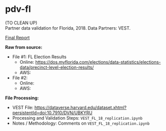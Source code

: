 # pdv-fl
(TO CLEAN UP)  
Partner data validation for Florida, 2018. Data Partners: VEST. 

[Final Report]()

**Raw from source:**
- File #1: FL Election Results
  - Online: https://dos.myflorida.com/elections/data-statistics/elections-data/precinct-level-election-results/
  - AWS:
- File #2:
  - Online:
  - AWS:
  
**File Processing:**
- VEST File: https://dataverse.harvard.edu/dataset.xhtml?persistentId=doi:10.7910/DVN/UBKYRU
- Processing and Validation Steps: `VEST_FL_18_replication.ipynb`
- Notes / Methodology: Comments on `VEST_FL_18_replication.ipynb`
